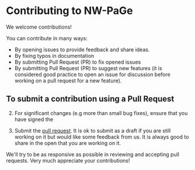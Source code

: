 # Contributing to NW-PaGe

We welcome contributions!

You can contribute in many ways:

- By opening issues to provide feedback and share ideas.
- By fixing typos in documentation
- By submitting Pull Request (PR) to fix opened issues
- By submitting Pull Request (PR) to suggest new features (it is considered good practice to open an issue for discussion before working on a pull request for a new feature).

## To submit a contribution using a Pull Request


2.  For significant changes (e.g more than small bug fixes), ensure that you have signed the 

3.  Submit the [pull request](https://help.github.com/articles/using-pull-requests). It is ok to submit as a draft if you are still working on it but would like some feedback from us. It is always good to share in the open that you are working on it.

We'll try to be as responsive as possible in reviewing and accepting pull requests. Very much appreciate your contributions!
